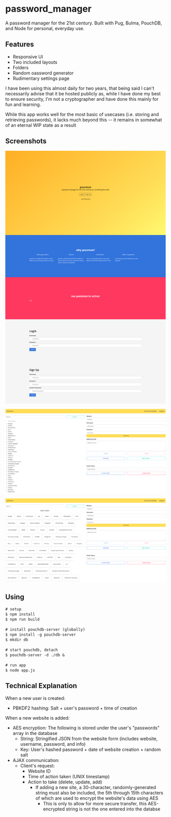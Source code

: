# password_manager

A password manager for the 21st century.  Built with Pug, Bulma, PouchDB, and Node for personal, everyday use.

## Features

- Responsive UI
- Two included layouts
- Folders
- Random oassword generator
- Rudimentary settings page

I have been using this almost daily for two years, that being said I can't necessarily advise that it be hosted publicly as, while I have done my best to ensure security, I'm not a cryptographer and have done this mainly for fun and learning.

While this app works well for the most basic of usecases (i.e. storing and retrieving passwords), it lacks much beyond this -- it remains in somewhat of an eternal WIP state as a result

## Screenshots

![Index](screenshots/index.png)

![App](screenshots/app.png)

![App 2](screenshots/app2.png)

## Using

```
# setup
$ npm install
$ npm run build

# install pouchdb-server (globally)
$ npm install -g pouchdb-server
$ mkdir db

# start pouchdb, detach
$ pouchdb-server -d ./db &

# run app
$ node app.js
```

## Technical Explanation

When a new user is created:

 - PBKDF2 hashing:  Salt + user's password + time of creation

When a new website is added:

 - AES encryption:  The following is stored under the user's "passwords" array in the database
    - String:  Stringified JSON from the website form (includes website, username, password, and info)
    - Key:  User's hashed password + date of website creation + random salt
 - AJAX communication:
    - Client's request:
       - Website ID
       - Time of action taken (UNIX timestamp)
       - Action to take (delete, update, add)
          - If adding a new site, a 30-character, randomly-generated string must also be included, the 5th through 15th characters of which are used to encrypt the website's data using AES
             - This is only to allow for more secure transfer, this AES-encrypted string is not the one entered into the databse
